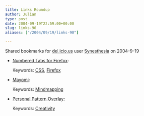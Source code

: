 ```yaml
---
title: Links Roundup
author: Julian
type: post
date: 2004-09-19T22:59:00+00:00
slug: links-90 
aliases: ["/2004/09/19/links-90"]

---
```

Shared bookmarks for [del.icio.us][1] user  [Synesthesia][2] on 2004-9-19

  * [Numbered Tabs for Firefox][3]:
   
    Keywords: [CSS][4], [Firefox][5]
  * [Mayomi][6]:
   
    Keywords: [Mindmapping][7]
  * [Personal Pattern Overlay][8]:
   
    Keywords: [Creativity][9]

 [1]: https://del.icio.us/
 [2]: https://del.icio.us/synesthesia
 [3]: https://boxofchocolates.ca/archives/2004/09/17/numbered-tabs-for-firefox "https://boxofchocolates.ca/archives/2004/09/17/numbered-tabs-for-firefox"
 [4]: https://del.icio.us/synesthesia/CSS
 [5]: https://del.icio.us/synesthesia/Firefox
 [6]: https://www.mayomi.com/ "https://www.mayomi.com/"
 [7]: https://del.icio.us/synesthesia/Mindmapping
 [8]: https://www.ppocubes.com/ "https://www.ppocubes.com/"
 [9]: https://del.icio.us/synesthesia/Creativity